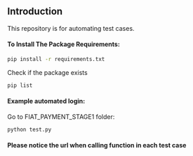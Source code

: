 ## Introduction
This repository is for automating test cases.

#### To Install The Package Requirements:

```sh
pip install -r requirements.txt
```
Check if the package exists
```sh
pip list
```
#### Example automated login:
Go to FIAT_PAYMENT_STAGE1 folder:
```sh
python test.py
```
#### Please notice the url when calling function in each test case
